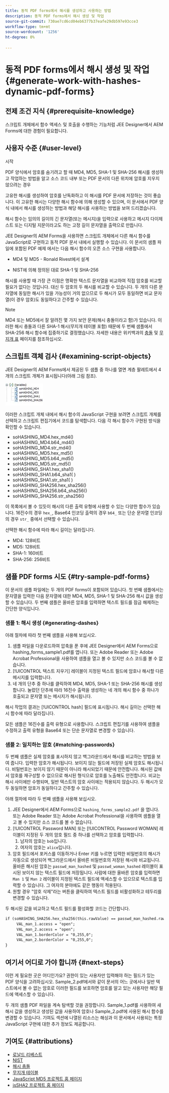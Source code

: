 ```yaml
---
title: 동적 PDF forms에서 해시를 생성하고 사용하는 방법
description: 동적 PDF forms에서 해시 생성 및 작업
source-git-commit: 730ae7cd6cd04eb6377b37eafe29db597e93cce3
workflow-type: tm+mt
source-wordcount: '1256'
ht-degree: 0%

---
```


# 동적 PDF forms에서 해시 생성 및 작업 {#generate-work-with-hashes-dynamic-pdf-forms}


## 전제 조건 지식 {#prerequisite-knowledge}

스크립트 개체에서 함수 액세스 및 호출을 수행하는 기능처럼 JEE Designer에서 AEM Forms에 대한 경험이 필요합니다.

## 사용자 수준 {#user-level}

시작

PDF 양식에서 암호를 숨기려고 할 때 MD4, MD5, SHA-1 및 SHA-256 해시를 생성하고 작업하는 방법을 알고 소스 코드 내부 또는 PDF 문서의 다른 위치에 암호를 지우지 않으려는 경우

고유한 해시를 생성하여 암호를 난독화하고 이 해시를 PDF 문서에 저장하는 것이 좋습니다. 이 고유한 해시는 다양한 해시 함수에 의해 생성할 수 있으며, 이 문서에서 PDF 양식 내에서 해시를 생성하는 방법과 해당 해시를 사용하는 방법을 보여 드리겠습니다.

해시 함수는 임의의 길이의 긴 문자열(또는 메시지)을 입력으로 사용하고 메시지 다이제스트 또는 디지털 지문이라고도 하는 고정 길이 문자열을 출력으로 만듭니다.

JEE Designer의 AEM Forms을 사용하면 스크립트 개체에서 다른 해시 함수를 JavaScript로 구현하고 동적 PDF 문서 내에서 실행할 수 있습니다. 이 문서의 샘플 파일에 포함된 PDF 예제 에서는 다음 해시 함수의 오픈 소스 구현을 사용합니다.

* MD4 및 MD5 - Ronald Rivest에서 설계

* NIST에 의해 정의된 대로 SHA-1 및 SHA-256

해시를 사용할 때 가장 큰 이점은 명확한 텍스트 문자열을 비교하여 직접 암호를 비교할 필요가 없다는 것입니다. 대신 두 암호의 두 해시를 비교할 수 있습니다. 두 개의 다른 문자열에 동일한 해시가 있을 가능성이 거의 없으므로 두 해시가 모두 동일하면 비교 문자열(이 경우 암호)도 동일하다고 간주할 수 있습니다.

>[!NOTE]
>
>MD4 또는 MD5에서 잘 알려진 몇 가지 보안 문제(해시 충돌이라고 함)가 있습니다. 이러한 해시 충돌과 다른 SHA-1 해시(무지개 테이블 포함) 때문에 두 번째 샘플에서 SHA-256 해시 함수에 집중하기로 결정했습니다.  자세한 내용은 위키백과의 [충돌](https://en.wikipedia.org/wiki/Hash_collision) 및 [무지개 표](https://en.wikipedia.org/wiki/Rainbow_table) 페이지를 참조하십시오.

## 스크립트 객체 검사 {#examining-script-objects}

JEE Designer의 AEM Forms에서 제공된 두 샘플 중 하나를 열면 계층 팔레트에서 4개의 스크립트 개체가 표시됩니다(아래 그림 참조).

![변수](assets/variables.jpg)

이러한 스크립트 개체 내에서 해시 함수의 JavaScript 구현을 보려면 스크립트 개체를 선택하고 스크립트 편집기에서 코드를 탐색합니다.  다음 각 해시 함수가 구현된 방식을 확인할 수 있습니다.

* soHASHING_MD4.hex_md4()
* soHASHING_MD4.b64_md4()
* soHASHING_MD4.str_md4()
* soHASHING_MD5.hex_md5()
* soHASHING_MD5.b64_md5()
* soHASHING_MD5.str_md5()
* soHASHING_SHA1.hex_sha1()
* soHASHING_SHA1.b64_sha1( )
* soHASHING_SHA1.str_sha1( )
* soHASHING_SHA256.hex_sha256()
* soHASHING_SHA256.b64_sha256()
* soHASHING_SHA256.str_sha256()

이 목록에서 볼 수 있듯이 해시의 다른 출력 유형에 사용할 수 있는 다양한 함수가 있습니다. 16진수의 경우 `hex_`, Base64 인코딩 출력의 경우 `b64_` 또는 단순 문자열 인코딩의 경우 `str_` 중에서 선택할 수 있습니다.

선택한 해시 함수에 따라 해시 길이는 달라집니다.

* MD4: 128비트
* MD5: 128비트
* SHA-1: 160비트
* SHA-256: 256비트

## 샘플 PDF forms 시도 {#try-sample-pdf-forms}

이 문서의 샘플 파일에는 두 개의 PDF forms이 포함되어 있습니다. 첫 번째 샘플에서는 문자열을 입력한 다음 문자열에 대한 MD4, MD5, SHA-1 및 SHA-256 해시 값을 생성할 수 있습니다.  두 번째 샘플은 올바른 암호를 입력하면 텍스트 필드를 잠금 해제하는 간단한 양식입니다.

### 샘플 1:  해시 생성 {#generating-dashes}

아래 절차에 따라 첫 번째 샘플을 사용해 보십시오.

1. 샘플 파일을 다운로드하여 압축을 푼 후에 JEE Designer에서 AEM Forms으로 hashing_forms_sample1.pdf를 엽니다. 또는 Adobe Reader 또는 Adobe Acrobat Professional을 사용하여 샘플을 열고 볼 수 있지만 소스 코드를 볼 수 없습니다.
1. [!UICONTROL 텍스트 지우기] 레이블이 지정된 텍스트 필드에 암호나 해시할 다른 메시지를 입력합니다.
1. 네 개의 단추 중 하나를 클릭하여 MD4, MD5, SHA-1 또는 SHA-256 해시를 생성합니다. 눌렀던 단추에 따라 16진수 출력을 생성하는 네 개의 해시 함수 중 하나가 호출되고 문자열 또는 메시지가 해시됩니다.

해시 작업의 결과는 [!UICONTROL hash] 필드에 표시됩니다. 해시 길이는 선택한 해시 함수에 따라 달라집니다.

모든 샘플은 16진수를 출력 유형으로 사용합니다. 스크립트 편집기를 사용하여 샘플을 수정하고 출력 유형을 Base64 또는 단순 문자열로 변경할 수 있습니다.

### 샘플 2:  일치하는 암호 {#matching-passwords}

두 번째 샘플은 실제 암호를 표시하지 않고 백그라운드에서 해시를 비교하는 방법을 보여 줍니다. 입력한 암호가 해시됩니다. 보이지 않는 필드에 저장된 실제 암호도 해시됩니다. 비밀번호는 보이지 않기 때문이 아니라 해시되었기 때문에 안전합니다. 해시된 값에서 암호를 재구성할 수 없으므로 해시된 형식으로 암호를 노출해도 안전합니다. 비교는 해시 사이에만 수행되며, 일반 텍스트의 암호 사이에는 적용되지 않습니다. 두 해시가 모두 동일하면 암호가 동일하다고 간주할 수 있습니다.

아래 절차에 따라 두 번째 샘플을 사용해 보십시오.

1. JEE Designer에서 AEM Forms으로 `hashing_forms_sample2.pdf` 을 엽니다. 또는 Adobe Reader 또는 Adobe Acrobat Professional을 사용하여 샘플을 열고 볼 수 있지만 소스 코드를 볼 수 없습니다.
1. [!UICONTROL Password MAN] 또는 [!UICONTROL Password WOMAN] 레이블이 지정된 두 개의 암호 필드 중 하나를 선택하고 암호를 입력합니다.
   1. 남자의 암호는 `bob`입니다.
   1. 여자의 암호는 `alice`입니다.
1. 암호 필드에서 포커스를 이동하거나 Enter 키를 누르면 입력한 비밀번호의 해시가 자동으로 생성되어 백그라운드에서 올바른 비밀번호의 저장된 해시와 비교됩니다. 올바른 해시된 암호는 `passwd_man_hashed` 및 `passwd_woman_hashed` 레이블이 표시된 보이지 않는 텍스트 필드에 저장됩니다. 사람에 대한 올바른 암호를 입력하면 `Man 1` 및 `Man 2` 레이블이 지정된 텍스트 필드에 액세스할 수 있으므로 텍스트를 입력할 수 있습니다. 그 여자의 분야에도 같은 행동이 적용된다.
1. 원할 경우 &quot;암호 삭제&quot;라는 버튼을 클릭하여 텍스트 필드를 비활성화하고 테두리를 변경할 수 있습니다.

두 해시된 값을 비교하고 텍스트 필드를 활성화할 코드는 간단합니다.

```xml
if (soHASHING_SHA256.hex_sha256(this.rawValue) == passwd_man_hashed.rawValue){
     VAL_man_1.access = "open";
     VAL_man_2.access = "open";
     VAL_man_1.borderColor = "0,255,0";
     VAL_man_2.borderColor = "0,255,0";
}
```

## 여기서 어디로 가야 합니까 {#next-steps}

이런 게 필요한 곳은 어디인가요? 권한이 있는 사용자만 입력해야 하는 필드가 있는 PDF 양식을 고려하십시오. Sample_2.pdf에서와 같이 문서의 어느 곳에서나 일반 텍스트에서 볼 수 없는 암호로 이러한 필드를 보호하면 암호를 알고 있는 사용자만 해당 필드에 액세스할 수 있습니다.

두 개의 샘플 PDF 파일을 계속 탐색할 것을 권장합니다.  Sample_1.pdf를 사용하여 새 해시 값을 생성하고 생성된 값을 사용하여 암호나 Sample_2.pdf에 사용된 해시 함수를 변경할 수 있습니다.  기여도 섹션에 나열된 리소스는 해싱과 이 문서에서 사용되는 특정 JavaScript 구현에 대한 추가 정보도 제공합니다.

## 기여도 {#attributions}

* [로날드 리베스트](https://en.wikipedia.org/wiki/Ron_Rivest)
* [NIST](https://csrc.nist.gov/projects/cryptographic-standards-and-guidelines)
* [해시 충돌](https://en.wikipedia.org/wiki/Hash_collision)
* [무지개 테이블](https://en.wikipedia.org/wiki/Rainbow_table)
* [JavaScript MD5 프로젝트 홈 페이지](http://pajhome.org.uk/crypt/md5/)
* [jsSHA2 프로젝트 홈 페이지](https://anmar.eu.org/projects/jssha2/)


